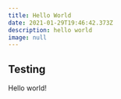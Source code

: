 ```yaml
---
title: Hello World
date: 2021-01-29T19:46:42.373Z
description: hello world
image: null
---
```

## Testing
Hello world! 